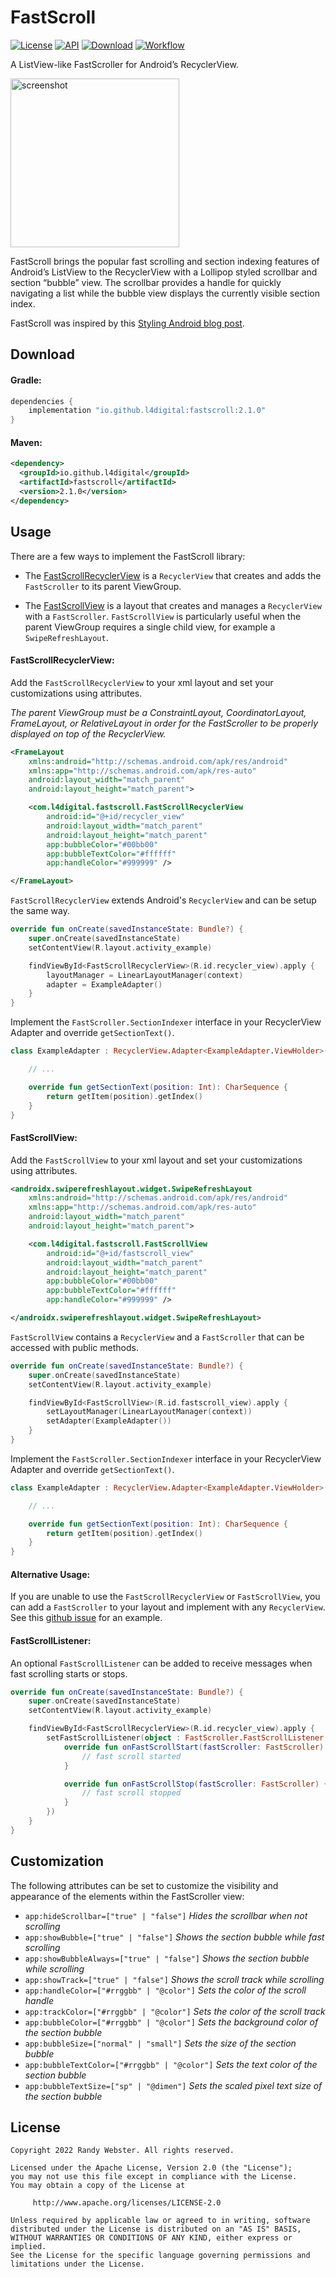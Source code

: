 # FastScroll
[![License](http://img.shields.io/badge/License-Apache%202.0-blue.svg?style=flat-square)](http://www.apache.org/licenses/LICENSE-2.0) [![API](https://img.shields.io/badge/API-16%2B-green.svg?style=flat-square)](https://developer.android.com/about/versions/android-4.1.html) [![Download](https://img.shields.io/maven-central/v/io.github.l4digital/fastscroll.svg?style=flat-square)](https://search.maven.org/artifact/io.github.l4digital/fastscroll) [![Workflow](https://github.com/L4Digital/FastScroll/actions/workflows/checks.yml/badge.svg)](https://github.com/L4Digital/FastScroll/actions/workflows/checks.yml)

A ListView-like FastScroller for Android’s RecyclerView.

<img src="https://raw.githubusercontent.com/L4Digital/FastScroll/master/fastscroll_example.png" alt="screenshot" width="270">

FastScroll brings the popular fast scrolling and section indexing features of Android’s ListView to the RecyclerView with a Lollipop styled scrollbar and section “bubble” view. The scrollbar provides a handle for quickly navigating a list while the bubble view displays the currently visible section index.

FastScroll was inspired by this [Styling Android blog post](https://blog.stylingandroid.com/recyclerview-fastscroll-part-1/).


## Download

#### Gradle:
~~~groovy
dependencies {
    implementation "io.github.l4digital:fastscroll:2.1.0"
}
~~~

#### Maven:
~~~xml
<dependency>
  <groupId>io.github.l4digital</groupId>
  <artifactId>fastscroll</artifactId>
  <version>2.1.0</version>
</dependency>
~~~


## Usage
There are a few ways to implement the FastScroll library:

* The [FastScrollRecyclerView](#fastscrollrecyclerview) is a `RecyclerView` that creates and adds the `FastScroller` to its parent ViewGroup.

* The [FastScrollView](#fastscrollview) is a layout that creates and manages a `RecyclerView` with a `FastScroller`. `FastScrollView` is particularly useful when the parent ViewGroup requires a single child view, for example a `SwipeRefreshLayout`.

#### FastScrollRecyclerView:
Add the `FastScrollRecyclerView` to your xml layout and set your customizations using attributes.

*The parent ViewGroup must be a ConstraintLayout, CoordinatorLayout, FrameLayout, or RelativeLayout in order for the FastScroller to be properly displayed on top of the RecyclerView.*

~~~xml
<FrameLayout
    xmlns:android="http://schemas.android.com/apk/res/android"
    xmlns:app="http://schemas.android.com/apk/res-auto"
    android:layout_width="match_parent"
    android:layout_height="match_parent">

    <com.l4digital.fastscroll.FastScrollRecyclerView
        android:id="@+id/recycler_view"
        android:layout_width="match_parent"
        android:layout_height="match_parent"
        app:bubbleColor="#00bb00"
        app:bubbleTextColor="#ffffff"
        app:handleColor="#999999" />

</FrameLayout>
~~~

`FastScrollRecyclerView` extends Android's `RecyclerView` and can be setup the same way.

~~~kotlin
override fun onCreate(savedInstanceState: Bundle?) {
    super.onCreate(savedInstanceState)
    setContentView(R.layout.activity_example)

    findViewById<FastScrollRecyclerView>(R.id.recycler_view).apply {
        layoutManager = LinearLayoutManager(context)
        adapter = ExampleAdapter()
    }
}
~~~

Implement the `FastScroller.SectionIndexer` interface in your RecyclerView Adapter and override `getSectionText()`.

~~~kotlin
class ExampleAdapter : RecyclerView.Adapter<ExampleAdapter.ViewHolder>(), FastScroller.SectionIndexer {

    // ...

    override fun getSectionText(position: Int): CharSequence {
        return getItem(position).getIndex()
    }
}
~~~

#### FastScrollView:
Add the `FastScrollView` to your xml layout and set your customizations using attributes.

~~~xml
<androidx.swiperefreshlayout.widget.SwipeRefreshLayout
    xmlns:android="http://schemas.android.com/apk/res/android"
    xmlns:app="http://schemas.android.com/apk/res-auto"
    android:layout_width="match_parent"
    android:layout_height="match_parent">

    <com.l4digital.fastscroll.FastScrollView
        android:id="@+id/fastscroll_view"
        android:layout_width="match_parent"
        android:layout_height="match_parent"
        app:bubbleColor="#00bb00"
        app:bubbleTextColor="#ffffff"
        app:handleColor="#999999" />

</androidx.swiperefreshlayout.widget.SwipeRefreshLayout>
~~~

`FastScrollView` contains a `RecyclerView` and a `FastScroller` that can be accessed with public methods.

~~~kotlin
override fun onCreate(savedInstanceState: Bundle?) {
    super.onCreate(savedInstanceState)
    setContentView(R.layout.activity_example)

    findViewById<FastScrollView>(R.id.fastscroll_view).apply {
        setLayoutManager(LinearLayoutManager(context))
        setAdapter(ExampleAdapter())
    }
}
~~~

Implement the `FastScroller.SectionIndexer` interface in your RecyclerView Adapter and override `getSectionText()`.

~~~kotlin
class ExampleAdapter : RecyclerView.Adapter<ExampleAdapter.ViewHolder>(), FastScroller.SectionIndexer {

    // ...

    override fun getSectionText(position: Int): CharSequence {
        return getItem(position).getIndex()
    }
}
~~~

#### Alternative Usage:
If you are unable to use the `FastScrollRecyclerView` or `FastScrollView`, you can add a `FastScroller` to your layout and implement with any `RecyclerView`. See this [github issue](https://github.com/L4Digital/FastScroll/issues/4#issuecomment-256975634) for an example.

#### FastScrollListener:
An optional `FastScrollListener` can be added to receive messages when fast scrolling starts or stops.

~~~kotlin
override fun onCreate(savedInstanceState: Bundle?) {
    super.onCreate(savedInstanceState)
    setContentView(R.layout.activity_example)

    findViewById<FastScrollRecyclerView>(R.id.recycler_view).apply {
        setFastScrollListener(object : FastScroller.FastScrollListener {
            override fun onFastScrollStart(fastScroller: FastScroller) {
                // fast scroll started
            }

            override fun onFastScrollStop(fastScroller: FastScroller) {
                // fast scroll stopped
            }
        })
    }
}
~~~


## Customization
The following attributes can be set to customize the visibility and appearance of the elements within the FastScroller view:

* `app:hideScrollbar=["true" | "false"]` *Hides the scrollbar when not scrolling*
* `app:showBubble=["true" | "false"]` *Shows the section bubble while fast scrolling*
* `app:showBubbleAlways=["true" | "false"]` *Shows the section bubble while scrolling*
* `app:showTrack=["true" | "false"]` *Shows the scroll track while scrolling*
* `app:handleColor=["#rrggbb" | "@color"]` *Sets the color of the scroll handle*
* `app:trackColor=["#rrggbb" | "@color"]` *Sets the color of the scroll track*
* `app:bubbleColor=["#rrggbb" | "@color"]` *Sets the background color of the section bubble*
* `app:bubbleSize=["normal" | "small"]` *Sets the size of the section bubble*
* `app:bubbleTextColor=["#rrggbb" | "@color"]` *Sets the text color of the section bubble*
* `app:bubbleTextSize=["sp" | "@dimen"]` *Sets the scaled pixel text size of the section bubble*


## License
    Copyright 2022 Randy Webster. All rights reserved.

    Licensed under the Apache License, Version 2.0 (the "License");
    you may not use this file except in compliance with the License.
    You may obtain a copy of the License at

         http://www.apache.org/licenses/LICENSE-2.0

    Unless required by applicable law or agreed to in writing, software
    distributed under the License is distributed on an "AS IS" BASIS,
    WITHOUT WARRANTIES OR CONDITIONS OF ANY KIND, either express or implied.
    See the License for the specific language governing permissions and
    limitations under the License.

